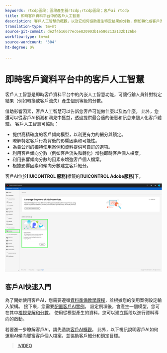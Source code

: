 ```yaml
---
keywords: rtcdp區段；區段產生器rtcdp;rtcdp區段；客戶ai rtcdp
title: 即時客戶資料平台中的客戶人工智慧
description: 客戶人工智慧的概觀，以及它如何協助產生特定結果的分數，例如轉化或客戶流失。
translation-type: tm+mt
source-git-commit: de2f4b16677ec6e820903b1e586213a132b126be
workflow-type: tm+mt
source-wordcount: '304'
ht-degree: 0%

---
```



# 即時客戶資料平台中的客戶人工智慧

客戶人工智慧是即時客戶資料平台中的內嵌人工智慧功能，可讓行銷人員針對特定結果（例如轉換或客戶流失）產生個別等級的分數。

借助影響因素，客戶人工智慧可以告訴您客戶可能做什麼以及為什麼。 此外，您還可以從客戶AI預測和洞見中獲益，透過提供最合適的優惠和訊息來個人化客戶體驗。 客戶人工智慧可協助：

* 提供高精確度的客戶傾向模型，以利更有力的細分與鎖定。
* 瞭解特定客戶行為背後的影響因素和可能性。
* 為貴公司的獨特使用案例和資料提供可自訂的選項。
* 利用客戶傾向分數（例如客戶流失和轉化）增強即時客戶個人檔案。
* 利用影響傾向分數的因素來增強客戶個人檔案。
* 根據影響因素和傾向分數建立客戶細分。

客戶AI位於&#x200B;**[!UICONTROL 服務]**&#x200B;標籤的&#x200B;**[!UICONTROL Adobe服務]**&#x200B;下。

![客戶AI位置](../assets/overview/rtcdp-customer-ai.png)

## 客戶AI快速入門

為了開始使用客戶AI，您需要遵循[資料準備教學課程](../../intelligent-services/data-preparation.md)，並根據您的使用案例設定輸入架構。 接下來，您需要[配置客戶AI實例](../../intelligent-services/customer-ai/user-guide/configure.md)。 設定例項後，會產生一個模型，您可在其中[檢視見解和分數](../../intelligent-services/customer-ai/user-guide/discover-insights.md)。 使用從模型產生的資料，您可以建立區段以進行資料導向的啟動。

若要進一步瞭解客戶AI，請先造訪[客戶AI概觀](../../intelligent-services/customer-ai/overview.md)。 此外，以下視訊說明客戶AI如何運用AI傾向豐富客戶個人檔案，並協助客戶細分和鎖定目標。

>[!VIDEO](https://video.tv.adobe.com/v/40374/?quality=12&learn=on)